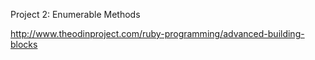 
Project 2: Enumerable Methods

http://www.theodinproject.com/ruby-programming/advanced-building-blocks